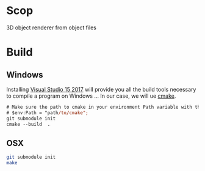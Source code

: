 # Scop

3D object renderer from object files

# Build

## Windows

Installing [Visual Studio 15 2017](https://visualstudio.microsoft.com/fr/vs/features/cplusplus/) will provide you all the build tools necessary to compile a program on Windows ...
In our case, we will ue [cmake](https://cmake.com).

```ps
# Make sure the path to cmake in your environment Path variable with the following command in Powershell
# $env:Path = "path/to/cmake";
git submodule init
cmake --build  .
```

## OSX
```bash
git submodule init
make
```